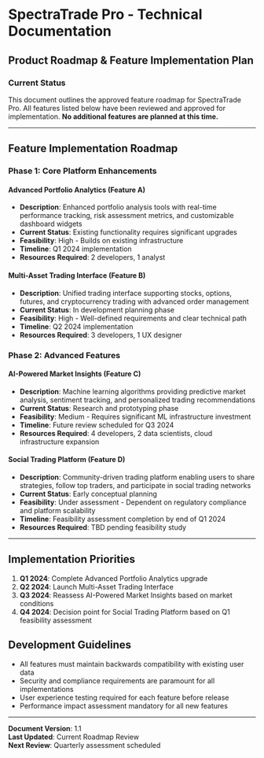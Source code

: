 # SpectraTrade Pro - Technical Documentation

## Product Roadmap & Feature Implementation Plan

### Current Status
This document outlines the approved feature roadmap for SpectraTrade Pro. All features listed below have been reviewed and approved for implementation. **No additional features are planned at this time.**

---

## Feature Implementation Roadmap

### Phase 1: Core Platform Enhancements

#### **Advanced Portfolio Analytics** (Feature A)
- **Description**: Enhanced portfolio analysis tools with real-time performance tracking, risk assessment metrics, and customizable dashboard widgets
- **Current Status**: Existing functionality requires significant upgrades
- **Feasibility**: High - Builds on existing infrastructure
- **Timeline**: Q1 2024 implementation
- **Resources Required**: 2 developers, 1 analyst

#### **Multi-Asset Trading Interface** (Feature B)  
- **Description**: Unified trading interface supporting stocks, options, futures, and cryptocurrency trading with advanced order management
- **Current Status**: In development planning phase
- **Feasibility**: High - Well-defined requirements and clear technical path
- **Timeline**: Q2 2024 implementation
- **Resources Required**: 3 developers, 1 UX designer

### Phase 2: Advanced Features

#### **AI-Powered Market Insights** (Feature C)
- **Description**: Machine learning algorithms providing predictive market analysis, sentiment tracking, and personalized trading recommendations
- **Current Status**: Research and prototyping phase
- **Feasibility**: Medium - Requires significant ML infrastructure investment
- **Timeline**: Future review scheduled for Q3 2024
- **Resources Required**: 4 developers, 2 data scientists, cloud infrastructure expansion

#### **Social Trading Platform** (Feature D)
- **Description**: Community-driven trading platform enabling users to share strategies, follow top traders, and participate in social trading networks
- **Current Status**: Early conceptual planning
- **Feasibility**: Under assessment - Dependent on regulatory compliance and platform scalability
- **Timeline**: Feasibility assessment completion by end of Q1 2024
- **Resources Required**: TBD pending feasibility study

---

## Implementation Priorities

1. **Q1 2024**: Complete Advanced Portfolio Analytics upgrade
2. **Q2 2024**: Launch Multi-Asset Trading Interface
3. **Q3 2024**: Reassess AI-Powered Market Insights based on market conditions
4. **Q4 2024**: Decision point for Social Trading Platform based on Q1 feasibility assessment

## Development Guidelines

- All features must maintain backwards compatibility with existing user data
- Security and compliance requirements are paramount for all implementations
- User experience testing required for each feature before release
- Performance impact assessment mandatory for all new features

---

**Document Version**: 1.1  
**Last Updated**: Current Roadmap Review  
**Next Review**: Quarterly assessment scheduled